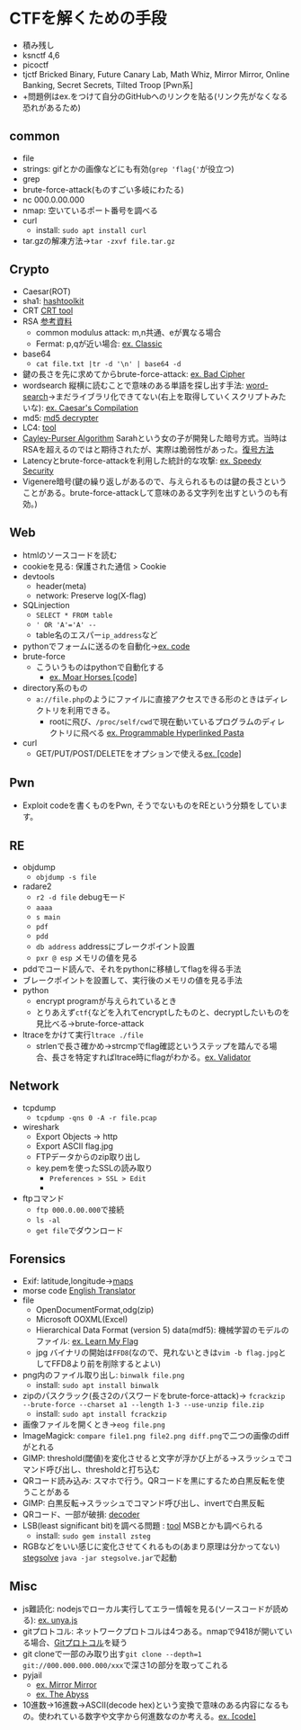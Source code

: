 # CTFを解くための手段
- 積み残し
- ksnctf 4,6
- picoctf
- tjctf Bricked Binary, Future Canary Lab, Math Whiz, Mirror Mirror, Online Banking, Secret Secrets, Tilted Troop [Pwn系]
- +問題例はex.をつけて自分のGitHubへのリンクを貼る(リンク先がなくなる恐れがあるため)

## common
- file
- strings: gifとかの画像などにも有効(`grep 'flag{'`が役立つ)
- grep
- brute-force-attack(ものすごい多岐にわたる)
- nc 000.0.00.000
- nmap: 空いているポート番号を調べる
- curl
    - install: `sudo apt install curl`
- tar.gzの解凍方法→`tar -zxvf file.tar.gz`


## Crypto
- Caesar(ROT)
- sha1: [hashtoolkit](http://hashtoolkit.com/)
- CRT [CRT tool](https://www.dcode.fr/chinese-remainder)
- RSA [参考資料](https://www.slideshare.net/sonickun/rsa-n-ssmjp)
    - common modulus attack: m,n共通、eが異なる場合
    - Fermat: p,qが近い場合: [ex. Classic](https://github.com/tMasaaa/ctf/blob/master/tjctf2018/Classic/14.md)
- base64
    - `cat file.txt |tr -d '\n' | base64 -d`
- 鍵の長さを先に求めてからbrute-force-attack: [ex. Bad Cipher](https://github.com/tMasaaa/ctf/blob/master/tjctf2018/Bad_Cipher/1.md)
- wordsearch 縦横に読むことで意味のある単語を探し出す手法: [word-search](https://github.com/robbiebarrat/word-search)→まだライブラリ化できてない(右上を取得していくスクリプトみたいな): [ex. Caesar's Compilation](https://github.com/tMasaaa/ctf/blob/master/tjctf2018/Caesars_Complication/9.md)
- md5: [md5 decrypter](http://hashtoolkit.com/decrypt-md5-hash/)
- LC4: [tool](https://github.com/dstein64/LC4)
- [Cayley-Purser Algorithm](http://www.tbasic.org/reference/old/cp.pdf) Sarahという女の子が開発した暗号方式。当時はRSAを超えるのではと期待されたが、実際は脆弱性があった。[復号方法](https://github.com/tMasaaa/ctf/blob/master/tjctf2018/Sarahs_Cryptosystem/1.md)
- Latencyとbrute-force-attackを利用した統計的な攻撃: [ex. Speedy Security](https://github.com/tMasaaa/ctf/blob/master/tjctf2018/Speedy_Security/1.md)
- Vigenere暗号(鍵の繰り返しがあるので、与えられるものは鍵の長さということがある。brute-force-attackして意味のある文字列を出すというのも有効。)


## Web
- htmlのソースコードを読む
- cookieを見る: 保護された通信 > Cookie
- devtools
    - header(meta)
    - network: Preserve log(X-flag)
- SQLinjection
    - `SELECT * FROM table`
    - `' OR 'A'='A' --`
    - table名のエスパー`ip_address`など
- pythonでフォームに送るのを自動化→[ex. code](https://github.com/tMasaaa/ctf/blob/master/tjctf2018/Ess_Kyoo_Ell/sub.py)
- brute-force
    - こういうものはpythonで自動化する
        - [ex. Moar Horses [code]](https://github.com/tMasaaa/ctf/blob/master/tjctf2018/Moar_Horses/solve.py)
- directory系のもの
    - `a://file.php`のようにファイルに直接アクセスできる形のときはディレクトリを利用できる。
        - rootに飛び、`/proc/self/cwd`で現在動いているプログラムのディレクトリに飛べる [ex. Programmable Hyperlinked Pasta](https://github.com/tMasaaa/ctf/blob/master/tjctf2018/Programmable_Hyperlinked_Pasta/1.md)
- curl
    - GET/PUT/POST/DELETEをオプションで使える[ex. [code]](https://github.com/tMasaaa/ctf/blob/master/tjctf2018/Request_Me/solve.py)


## Pwn
- Exploit codeを書くものをPwn, そうでないものをREという分類をしています。



## RE
- objdump
    - `objdump -s file`
- radare2
    - `r2 -d file` debugモード
    - `aaaa`
    - `s main`
    - `pdf`
    - `pdd`
    - `db address` addressにブレークポイント設置
    - `pxr @ esp` メモリの値を見る
- pddでコード読んで、それをpythonに移植してflagを得る手法
- ブレークポイントを設置して、実行後のメモリの値を見る手法
- python
    - encrypt programが与えられているとき
    - とりあえず`ctf{`などを入れてencryptしたものと、decryptしたいものを見比べる→brute-force-attack
- ltraceをかけて実行`ltrace ./file`
    - strlenで長さ確かめ→strcmpでflag確認というステップを踏んでる場合、長さを特定すればltrace時にflagがわかる。[ex. Validator](https://github.com/tMasaaa/ctf/blob/master/tjctf2018/Validator/13.md)

## Network
- tcpdump
    - `tcpdump -qns 0 -A -r file.pcap`
- wireshark
    - Export Objects -> http
    - Export ASCII flag.jpg
    - FTPデータからのzip取り出し
    - key.pemを使ったSSLの読み取り
        - `Preferences > SSL > Edit`
        - 
- ftpコマンド
    - `ftp 000.0.00.000`で接続
    - `ls -al`
    - `get file`でダウンロード


## Forensics
- Exif: latitude,longitude→[maps](http://earthjp.net/maps/)
- morse code [English Translator](http://morse.ariafloat.com/en/)
- file
    - OpenDocumentFormat,odg(zip)
    - Microsoft OOXML(Excel)
    - Hierarchical Data Format (version 5) data(mdf5): 機械学習のモデルのファイル: [ex. Learn My Flag](https://github.com/tMasaaa/ctf/blob/master/tjctf2018/Learn_My_Flag/11.md)
    - jpg バイナリの開始は`FFD8`(なので、見れないときは`vim -b flag.jpg`としてFFD8より前を削除するとよい)
- png内のファイル取り出し: `binwalk file.png`
    - install: `sudo apt install binwalk`
- zipのパスクラック(長さ2のパスワードをbrute-force-attack)→ `fcrackzip --brute-force --charset a1 --length 1-3 --use-unzip file.zip` 
    - install: `sudo apt install fcrackzip`
- 画像ファイルを開くとき→`eog file.png`
- ImageMagick: `compare file1.png file2.png diff.png`で二つの画像のdiffがとれる
- GIMP: threshold(閾値)を変化させると文字が浮かび上がる→スラッシュでコマンド呼び出し、thresholdと打ち込む
- QRコード読み込み: スマホで行う。QRコードを黒にするため白黒反転を使うことがある
- GIMP: 白黒反転→スラッシュでコマンド呼び出し、invertで白黒反転
- QRコード、一部が破損: [decoder](https://github.com/waidotto/strong-qr-decoder/)
- LSB(least significant bit)を調べる問題 : [tool](https://github.com/zed-0xff/zsteg) MSBとかも調べられる
    - install: `sudo gem install zsteg`
- RGBなどをいい感じに変化させてくれるもの(あまり原理は分かってない) [stegsolve](https://github.com/eugenekolo/sec-tools/tree/master/stego/stegsolve/stegsolve) `java -jar stegsolve.jar`で起動


## Misc
- js難読化: nodejsでローカル実行してエラー情報を見る(ソースコードが読める): [ex. unya.js](https://github.com/tMasaaa/ctf/blob/master/ksnctf/3/unya.js)
- gitプロトコル: ネットワークプロトコルは4つある。nmapで9418が開いている場合、[Gitプロトコル](https://git-scm.com/book/ja/v1/Git-%E3%82%B5%E3%83%BC%E3%83%90%E3%83%BC-%E3%83%97%E3%83%AD%E3%83%88%E3%82%B3%E3%83%AB)を疑う
- git cloneで一部のみ取り出す`git clone --depth=1 git://000.000.000.000/xxx`で深さ1の部分を取ってこれる
- pyjail
    - [ex. Mirror Mirror](https://github.com/tMasaaa/ctf/blob/master/tjctf2018/Mirror_Mirror/1.md)
    - [ex. The Abyss](https://github.com/tMasaaa/ctf/blob/master/tjctf2018/The_Abyss/1.md)
- 10進数→16進数→ASCII(decode hex)という変換で意味のある内容になるもの。使われている数字や文字から何進数なのか考える。[ex. [code]](https://github.com/tMasaaa/ctf/blob/master/tjctf2018/Nothing_but_Everything/a.py)